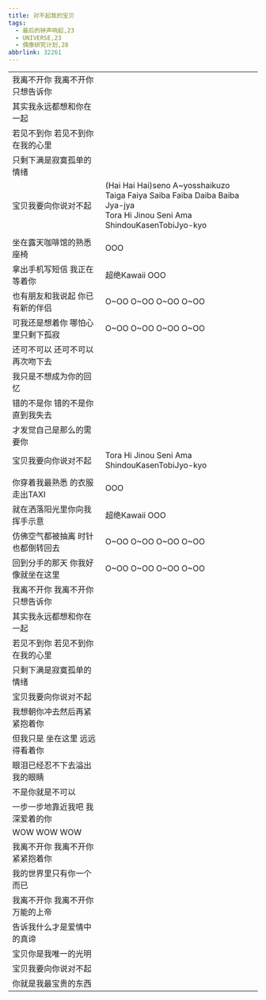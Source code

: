 ```yaml
---
title: 对不起我的宝贝
tags:
  - 最后的钟声响起,23
  - UNIVERSE,23
  - 偶像研究计划,28
abbrlink: 32261
---
```

|      |      |
|--|--|
|我离不开你 我离不开你 只想告诉你|      |
|其实我永远都想和你在一起|      |
|若见不到你 若见不到你 在我的心里|      |
|只剩下满是寂寞孤单的情绪|      |
|宝贝我要向你说对不起|(Hai Hai Hai)seno A~yosshaikuzo<br>Taiga Faiya Saiba Faiba Daiba Baiba Jya-jya<br>Tora Hi Jinou Seni Ama ShindouKasenTobiJyo-kyo|
|      |      |
|坐在露天咖啡馆的熟悉座椅|OOO|
|拿出手机写短信 我正在等着你|超绝Kawaii OOO|
|也有朋友和我说起 你已有新的伴侣|O~OO O~OO O~OO O~OO|
|可我还是想着你 哪怕心里只剩下孤寂|O~OO O~OO O~OO O~OO|
|还可不可以 还可不可以 再次吻下去|      |
|我只是不想成为你的回忆|      |
|错的不是你 错的不是你 直到我失去|      |
|才发觉自己是那么的需要你|      |
|宝贝我要向你说对不起|Tora Hi Jinou Seni Ama ShindouKasenTobiJyo-kyo|
|      |      |
|你穿着我最熟悉 的衣服走出TAXI|OOO|
|就在洒落阳光里你向我挥手示意|超绝Kawaii OOO|
|仿佛空气都被抽离 时针也都倒转回去|O~OO O~OO O~OO O~OO|
|回到分手的那天 你我好像就坐在这里|O~OO O~OO O~OO O~OO|
|我离不开你 我离不开你 只想告诉你|      |
|其实我永远都想和你在一起|      |
|若见不到你 若见不到你 在我的心里|      |
|只剩下满是寂寞孤单的情绪|      |
|宝贝我要向你说对不起|      |
|我想朝你冲去然后再紧紧抱着你|      |
|但我只是 坐在这里 远远得看着你|      |
|眼泪已经忍不下去溢出我的眼睛|      |
|不是你就是不可以|      |
|一步一步地靠近我吧 我深爱着的你|      |
|WOW WOW WOW|      |
|我离不开你 我离不开你 紧紧抱着你|      |
|我的世界里只有你一个而已|      |
|我离不开你 我离不开你 万能的上帝|      |
|告诉我什么才是爱情中的真谛|      |
|宝贝你是我唯一的光明|      |
|宝贝我要向你说对不起|      |
|你就是我最宝贵的东西|      |
